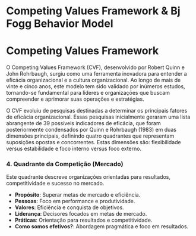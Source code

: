 # Competing Values Framework & Bj Fogg Behavior Model

# Competing Values Framework

O Competing Values Framework (CVF), desenvolvido por Robert Quinn e John Rohrbaugh, surgiu como uma ferramenta inovadora para entender a eficácia organizacional e a cultura organizacional. Ao longo de mais de vinte e cinco anos, este modelo tem sido validado por inúmeros estudos, tornando-se fundamental para líderes e organizações que buscam compreender e aprimorar suas operações e estratégias.

O CVF evoluiu de pesquisas destinadas a determinar os principais fatores de eficácia organizacional. Essas pesquisas inicialmente geraram uma lista abrangente de 39 possíveis indicadores de eficácia, que foram posteriormente condensados por Quinn e Rohrbaugh (1983) em duas dimensões principais, definindo quatro quadrantes que representam suposições opostas e concorrentes. Estas dimensões são: flexibilidade versus estabilidade e foco interno versus foco externo.

### 4. Quadrante da Competição (Mercado)
Este quadrante descreve organizações orientadas para resultados, competitividade e sucesso no mercado.

- **Propósito**: Superar metas de mercado e eficiência.
- **Pessoas**: Foco em performance e produtividade.
- **Valores**: Eficiência e conquista de objetivos.
- **Liderança**: Decisores focados em metas de mercado.
- **Práticas**: Orientação para resultados e competitividade.
- **Como somos efetivos?**: Abordagem pragmática e foco em resultados.
